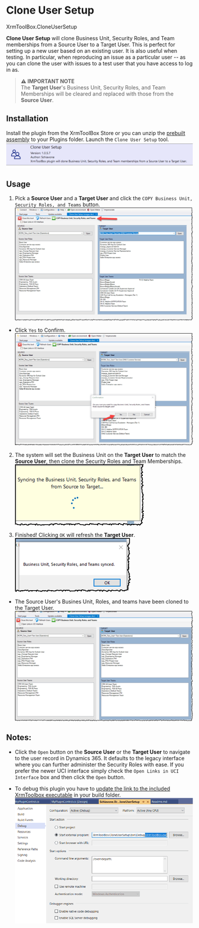 ﻿# Clone User Setup
XrmToolBox.CloneUserSetup 

**Clone User Setup** will clone Business Unit, Security Roles, and Team memberships from a Source User to a Target User.  This is perfect for setting up a new user based on an existing user.  It is also useful when testing.  In particular, when reproducing an issue as a particular user -- as you can clone the user with issues to a test user that you have access to log in as.

> **⚠ IMPORTANT NOTE**  
> The **Target User**'s Business Unit, Security Roles, and Team Memberships will be cleared and replaced with those from the **Source User**.
 
## Installation
Install the plugin from the XrmToolBox Store or you can unzip the [prebuilt assembly](https://github.com/donschia/XrmToolBox.CloneUserSetup/tree/master/Schiavone.XrmToolBox.CloneUserSetup/Deployment) to your Plugins folder.  Launch the `Clone User Setup` tool.
![Store Tool](docs/img/CloneUserSetupTool.png)
## Usage
1. Pick a **Source User** and a **Target User** and click the `COPY Business Unit, Security Roles, and Teams` button.
![Alt text](docs/img/CloneUserSetup1.png)
- Click `Yes` to Confirm.
![Alt text](docs/img/CloneUserSetup2.png)

2. The system will set the Business Unit on the **Target User** to match the **Source User**, then clone the Security Roles and Team Memberships.  
    ![Alt text](docs/img/CloneUserSetup3.png)

3. Finished!  Clicking `OK` will refresh the **Target User**.  
![Alt text](docs/img/CloneUserSetup4.png)
-  The Source User's Busines Unit, Roles, and teams have been cloned to the Target User.
![Alt text](docs/img/CloneUserSetup5.png)

## Notes:
- Click the `Open` button on the **Source User** or the **Target User** to navigate to the user record in Dynamics 365.  It defaults to the legacy interface where you can further administer the Security Roles with ease.
If you prefer the newer UCI interface simply check the `Open Links in UCI Interface` box and then click the `Open` button.
 
- To debug this plugin you have to [update the link to the included XrmToolbox executable](
https://www.xrmtoolbox.com/documentation/for-developers/debug/) in your build folder. 
![Debugging in Visual Studio](docs/img/Debugging_VisualStudio.png)

